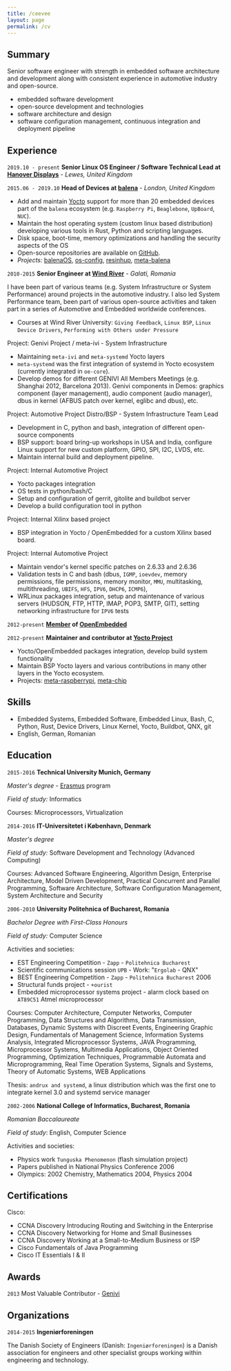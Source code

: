 ```yaml
---
title: /ceevee
layout: page
permalink: /cv
---
```

## Summary

Senior software engineer with strength in embedded software architecture and development along with consistent experience in automotive industry and open-source.

* embedded software development
* open-source development and technologies
* software architecture and design
* software configuration management, continuous integration and deployment pipeline

## Experience

`2019.10 - present`
__Senior Linux OS Engineer / Software Technical Lead at [Hanover Displays](https://hanoverdisplays.com/)__ - _Lewes, United Kingdom_

`2015.06 - 2019.10`
__Head of Devices at [balena](https://www.balena.io/)__ - _London, United Kingdom_
- Add and maintain [Yocto](https://www.yoctoproject.org/) support for more than 20 embedded devices part of the `balena` ecosystem (e.g. `Raspberry Pi`, `Beaglebone`, `UpBoard`, `NUC`).
- Maintain the host operating system (custom linux based distribution) developing various tools in Rust, Python and scripting languages.
- Disk space, boot-time, memory optimizations and handling the security aspects of the OS
- Open-source repositories are available on [GitHub](https://github.com/balena-os).
- _Projects:_ [balenaOS](https://www.balena.io/os/), [os-config](https://github.com/balena-os/os-config), [resinhup](https://github.com/balena-os/resinhup), [meta-balena](https://github.com/balena-os/meta-balena)

`2010-2015`
__Senior Engineer at [Wind River](https://www.windriver.com/)__ - _Galati, Romania_

I have been part of various teams (e.g. System Infrastructure or System Performance) around projects in the automotive industry. I also led System Performance team, been part of various open-source activities and taken part in a series of Automotive and Embedded worldwide conferences.
- Courses at Wind River University: `Giving Feedback`, `Linux BSP`, `Linux Device Drivers`, `Performing with Others under Pressure`

Project: Genivi Project / meta-ivi - System Infrastructure
- Maintaining `meta-ivi` and `meta-systemd` Yocto layers
- `meta-systemd` was the first integration of systemd in Yocto ecosystem (currently integrated in `oe-core`).
- Develop demos for different GENIVI All Members Meetings (e.g. Shanghai 2012, Barcelona 2013). Genivi components in Demos: graphics component (layer management), audio component (audio manager), dbus in kernel (AFBUS patch over kernel, eglibc and dbus), etc.

Project: Automotive Project Distro/BSP - System Infrastructure Team Lead
- Development in C, python and bash, integration of different open-source components
- BSP support: board bring-up workshops in USA and India, configure Linux support for new custom platform, GPIO, SPI, I2C, LVDS, etc.
- Maintain internal build and deployment pipeline.

Project: Internal Automotive Project
- Yocto packages integration
- OS tests in python/bash/C
- Setup and configuration of gerrit, gitolite and buildbot server 
- Develop a build configuration tool in python 

Project: Internal Xilinx based project
- BSP integration in Yocto / OpenEmbedded for a custom Xilinx based board.

Project: Internal Automotive Project
- Maintain vendor's kernel specific patches on 2.6.33 and 2.6.36
- Validation tests in C and bash (dbus, `IGMP`, `ioevdev`, memory permissions, file permissions, memory monitor, `MMU`, multitasking, multithreading, `UBIFS`, `HFS`, `IPV6`, `DHCP6`, `ICMP6`),
- WRLinux packages integration, setup and maintenance of various servers (HUDSON, FTP, HTTP, IMAP, POP3, SMTP, GIT), setting networking infrastructure for `IPV6` tests

`2012-present`
__[Member](http://www.openembedded.org/wiki/Organization) of [OpenEmbedded](https://www.openembedded.org/)__

`2012-present`
__Maintainer and contributor at [Yocto Project](git.yoctoproject.org)__
- Yocto/OpenEmbedded packages integration, develop build system functionality
- Maintain BSP Yocto layers and various contributions in many other layers in the Yocto ecosystem.
- Projects: [meta-raspberrypi](https://github.com/agherzan/meta-raspberrypi), [meta-chip](https://github.com/agherzan/meta-chip)

## Skills
- Embedded Systems, Embedded Software, Embedded Linux, Bash, C, Python, Rust, Device Drivers, Linux Kernel, Yocto, Buildbot, QNX, git
- English, German, Romanian

## Education

`2015-2016`
__Technical University Munich, Germany__

_Master's degree_ - [Erasmus](https://www.erasmusprogramme.com/) program

_Field of study:_ Informatics

Courses: Microprocessors, Virtualization

`2014-2016`
__IT-Universitetet i København, Denmark__

_Master's degree_

_Field of study:_ Software Development and Technology (Advanced Computing)

Courses: Advanced Software Engineering, Algorithm Design, Enterprise Architecture, Model Driven Development, Practical Concurrent and Parallel Programming, Software Architecture, Software Configuration Management, System Architecture and Security

`2006-2010`
__University Politehnica of Bucharest, Romania__

_Bachelor Degree with First-Class Honours_

_Field of study:_ Computer Science

Activities and societies:
- EST Engineering Competition - `Zapp` - `Politehnica Bucharest`
- Scientific communications session `UPB` - Work: "`Ergolab` - QNX"
- BEST Engineering Competition - `Zapp` - `Politehnica Bucharest` 2006
- Structural funds project - `+ourist`
- Embedded microprocessor systems project - alarm clock based on `AT89C51` Atmel microprocessor

Courses: Computer Architecture, Computer Networks, Computer Programming, Data Structures and Algorithms, Data Transmission, Databases, Dynamic Systems with Discreet Events, Engineering Graphic Design, Fundamentals of Management Science, Information Systems Analysis, Integrated Microprocessor Systems, JAVA Programming, Microprocessor Systems, Multimedia Applications, Object Oriented Programming, Optimization Techniques, Programmable Automata and Microprogramming, Real Time Operation Systems, Signals and Systems, Theory of Automatic Systems, WEB Applications

Thesis: `andrux and systemd`, a linux distribution which was the first one to integrate kernel 3.0 and systemd service manager

`2002-2006`
__National College of Informatics, Bucharest, Romania__

_Romanian Baccalaureate_

_Field of study_: English, Computer Science

Activities and societies:
- Physics work `Tunguska Phenomenon` (flash simulation project)
- Papers published in National Physics Conference 2006
- Olympics: 2002 Chemistry, Mathematics 2004, Physics 2004

## Certifications

Cisco:
- CCNA Discovery Introducing Routing and Switching in the Enterprise
- CCNA Discovery Networking for Home and Small Businesses
- CCNA Discovery Working at a Small-to-Medium Business or ISP
- Cisco Fundamentals of Java Programming
- Cisco IT Essentials I & II

## Awards

`2013`
Most Valuable Contributor - [Genivi](http://www.genivi.org/)

## Organizations
`2014-2015`
__Ingeniørforeningen__

The Danish Society of Engineers (Danish: `Ingeniørforeningen`) is a Danish association for engineers and other specialist groups working within engineering and technology.
